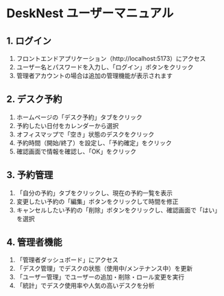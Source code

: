 # DeskNest ユーザーマニュアル

## 1. ログイン
1. フロントエンドアプリケーション（http://localhost:5173）にアクセス
2. ユーザー名とパスワードを入力し、「ログイン」ボタンをクリック
3. 管理者アカウントの場合は追加の管理機能が表示されます

## 2. デスク予約
1. ホームページの「デスク予約」タブをクリック
2. 予約したい日付をカレンダーから選択
3. オフィスマップで「空き」状態のデスクをクリック
4. 予約時間（開始/終了）を設定し、「予約確定」をクリック
5. 確認画面で情報を確認し、「OK」をクリック

## 3. 予約管理
1. 「自分の予約」タブをクリックし、現在の予約一覧を表示
2. 変更したい予約の「編集」ボタンをクリックして時間を修正
3. キャンセルしたい予約の「削除」ボタンをクリックし、確認画面で「はい」を選択

## 4. 管理者機能
1. 「管理者ダッシュボード」にアクセス
2. 「デスク管理」でデスクの状態（使用中/メンテナンス中）を更新
3. 「ユーザー管理」でユーザーの追加・削除・ロール変更を実行
4. 「統計」でデスク使用率や人気の高いデスクを分析